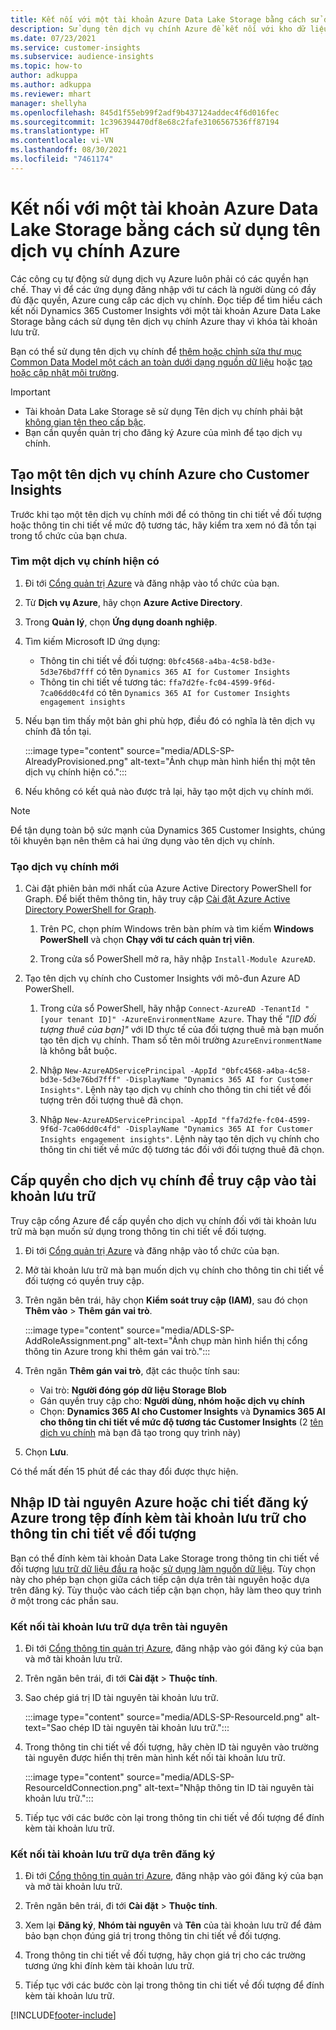 ```yaml
---
title: Kết nối với một tài khoản Azure Data Lake Storage bằng cách sử dụng tên dịch vụ chính
description: Sử dụng tên dịch vụ chính Azure để kết nối với kho dữ liệu của riêng bạn.
ms.date: 07/23/2021
ms.service: customer-insights
ms.subservice: audience-insights
ms.topic: how-to
author: adkuppa
ms.author: adkuppa
ms.reviewer: mhart
manager: shellyha
ms.openlocfilehash: 845d1f55eb99f2adf9b437124addec4f6d016fec
ms.sourcegitcommit: 1c396394470df8e68c2fafe3106567536ff87194
ms.translationtype: HT
ms.contentlocale: vi-VN
ms.lasthandoff: 08/30/2021
ms.locfileid: "7461174"
---
```

# <a name="connect-to-an-azure-data-lake-storage-account-by-using-an-azure-service-principal"></a>Kết nối với một tài khoản Azure Data Lake Storage bằng cách sử dụng tên dịch vụ chính Azure
<!--note from editor: The Cloud Style Guide would have us just use "Azure Data Lake Storage" to mean the current version, unless the old version (Gen1) is mentioned. I've followed this guidance, even though it seems that our docs and Azure docs are all over the map on this.-->
Các công cụ tự động sử dụng dịch vụ Azure luôn phải có các quyền hạn chế. Thay vì để các ứng dụng đăng nhập với tư cách là người dùng có đầy đủ đặc quyền, Azure cung cấp các dịch vụ chính. Đọc tiếp để tìm hiểu cách kết nối Dynamics 365 Customer Insights với một tài khoản Azure Data Lake Storage bằng cách sử dụng tên dịch vụ chính Azure thay vì khóa tài khoản lưu trữ. 

Bạn có thể sử dụng tên dịch vụ chính để [thêm hoặc chỉnh sửa thư mục Common Data Model một cách an toàn dưới dạng nguồn dữ liệu](connect-common-data-model.md) hoặc [tạo hoặc cập nhật môi trường](get-started-paid.md).<!--note from editor: Suggested. Or it could be ", or create a new environment or update an existing one". I think "new" is implied with "create". The comma is necessary.-->

> [!IMPORTANT]
> - Tài khoản Data Lake Storage sẽ sử dụng<!--note from editor: Suggested. Or perhaps it could be "The Data Lake Storage account to which you want to give access to the service principal..."--> Tên dịch vụ chính phải bật [không gian tên theo cấp bậc](/azure/storage/blobs/data-lake-storage-namespace).
> - Bạn cần quyền quản trị cho đăng ký Azure của mình để tạo dịch vụ chính.

## <a name="create-an-azure-service-principal-for-customer-insights"></a>Tạo một tên dịch vụ chính Azure cho Customer Insights

Trước khi tạo một tên dịch vụ chính mới để có thông tin chi tiết về đối tượng hoặc thông tin chi tiết về mức độ tương tác, hãy kiểm tra xem nó đã tồn tại trong tổ chức của bạn chưa.

### <a name="look-for-an-existing-service-principal"></a>Tìm một dịch vụ chính hiện có

1. Đi tới [Cổng quản trị Azure](https://portal.azure.com) và đăng nhập vào tổ chức của bạn.

2. Từ **Dịch vụ Azure**, hãy chọn **Azure Active Directory**.

3. Trong **Quản lý**, chọn **Ứng dụng doanh nghiệp**.

4. Tìm kiếm Microsoft<!--note from editor: Via Microsoft Writing Style Guide.--> ID ứng dụng:
   - Thông tin chi tiết về đối tượng: `0bfc4568-a4ba-4c58-bd3e-5d3e76bd7fff` có tên `Dynamics 365 AI for Customer Insights`
   - Thông tin chi tiết về tương tác: `ffa7d2fe-fc04-4599-9f6d-7ca06dd0c4fd` có tên `Dynamics 365 AI for Customer Insights engagement insights`

5. Nếu bạn tìm thấy một bản ghi phù hợp, điều đó có nghĩa là tên dịch vụ chính đã tồn tại. 
   
   :::image type="content" source="media/ADLS-SP-AlreadyProvisioned.png" alt-text="Ảnh chụp màn hình hiển thị một tên dịch vụ chính hiện có.":::
   
6. Nếu không có kết quả nào được trả lại, hãy tạo một dịch vụ chính mới.

>[!NOTE]
>Để tận dụng toàn bộ sức mạnh của Dynamics 365 Customer Insights, chúng tôi khuyên bạn nên thêm cả hai ứng dụng vào tên dịch vụ chính.<!--note from editor: Using the note format is suggested, just so this doesn't get lost by being tucked up in the step.-->

### <a name="create-a-new-service-principal"></a>Tạo dịch vụ chính mới
<!--note from editor: Some general formatting notes: The MWSG wants bold for text the user enters (in addition to UI strings and the settings users select), but there's plenty of precedent for using code format for entering text in PowerShell so I didn't change that. Note that italic should be used for placeholders, but not much else.-->
1. Cài đặt phiên bản mới nhất của Azure Active Directory PowerShell for Graph. Để biết thêm thông tin, hãy truy cập [Cài đặt Azure Active Directory PowerShell for Graph](/powershell/azure/active-directory/install-adv2).

   1. Trên PC, chọn phím Windows trên bàn phím và tìm kiếm **Windows PowerShell** và chọn **Chạy với tư cách quản trị viên**.<!--note from editor: Or should this be something like "search for **Windows PowerShell** and, if asked, select **Run as administrator**."?-->
   
   1. Trong cửa sổ PowerShell mở ra, hãy nhập `Install-Module AzureAD`.

2. Tạo tên dịch vụ chính cho Customer Insights với mô-đun Azure AD PowerShell.

   1. Trong cửa sổ PowerShell, hãy nhập `Connect-AzureAD -TenantId "[your tenant ID]" -AzureEnvironmentName Azure`. Thay thế *"[ID đối tượng thuê của bạn]"*<!--note from editor: Edit okay? Or should the quotation marks stay in the command line, in which case it would be "Replace *[your tenant ID]* --> với ID thực tế của đối tượng thuê mà bạn muốn tạo tên dịch vụ chính. Tham số tên môi trường `AzureEnvironmentName` là không bắt buộc.
  
   1. Nhập `New-AzureADServicePrincipal -AppId "0bfc4568-a4ba-4c58-bd3e-5d3e76bd7fff" -DisplayName "Dynamics 365 AI for Customer Insights"`. Lệnh này tạo dịch vụ chính cho thông tin chi tiết về đối tượng trên đối tượng thuê đã chọn. 

   1. Nhập `New-AzureADServicePrincipal -AppId "ffa7d2fe-fc04-4599-9f6d-7ca06dd0c4fd" -DisplayName "Dynamics 365 AI for Customer Insights engagement insights"`. Lệnh này tạo tên dịch vụ chính cho thông tin chi tiết về mức độ tương tác<!--note from editor: Edit okay?--> đối với đối tượng thuê đã chọn.

## <a name="grant-permissions-to-the-service-principal-to-access-the-storage-account"></a>Cấp quyền cho dịch vụ chính để truy cập vào tài khoản lưu trữ

Truy cập cổng Azure để cấp quyền cho dịch vụ chính đối với tài khoản lưu trữ mà bạn muốn sử dụng trong thông tin chi tiết về đối tượng.

1. Đi tới [Cổng quản trị Azure](https://portal.azure.com) và đăng nhập vào tổ chức của bạn.

1. Mở tài khoản lưu trữ mà bạn muốn dịch vụ chính cho thông tin chi tiết về đối tượng có quyền truy cập.

1. Trên ngăn bên trái, hãy chọn **Kiểm soát truy cập (IAM)**, sau đó chọn **Thêm vào** > **Thêm gán vai trò**.

   :::image type="content" source="media/ADLS-SP-AddRoleAssignment.png" alt-text="Ảnh chụp màn hình hiển thị cổng thông tin Azure trong khi thêm gán vai trò.":::

1. Trên ngăn **Thêm gán vai trò**, đặt các thuộc tính sau:
   - Vai trò: **Người đóng góp dữ liệu Storage Blob**
   - Gán quyền truy cập cho: **Người dùng, nhóm hoặc dịch vụ chính**
   - Chọn: **Dynamics 365 AI cho Customer Insights** và **Dynamics 365 AI cho thông tin chi tiết về mức độ tương tác Customer Insights** (2 [tên dịch vụ chính](#create-a-new-service-principal) mà bạn đã tạo trong quy trình này)

1.  Chọn **Lưu**.

Có thể mất đến 15 phút để các thay đổi được thực hiện.

## <a name="enter-the-azure-resource-id-or-the-azure-subscription-details-in-the-storage-account-attachment-to-audience-insights"></a>Nhập ID tài nguyên Azure hoặc chi tiết đăng ký Azure trong tệp đính kèm tài khoản lưu trữ cho thông tin chi tiết về đối tượng

Bạn có thể<!--note from editor: Edit suggested only if this section is optional.--> đính kèm tài khoản Data Lake Storage trong thông tin chi tiết về đối tượng [lưu trữ dữ liệu đầu ra](manage-environments.md) hoặc [sử dụng làm nguồn dữ liệu](connect-common-data-service-lake.md). Tùy chọn này cho phép bạn chọn giữa cách tiếp cận dựa trên tài nguyên hoặc dựa trên đăng ký. Tùy thuộc vào cách tiếp cận bạn chọn, hãy làm theo quy trình ở một trong các phần sau.<!--note from editor: Suggested.-->

### <a name="resource-based-storage-account-connection"></a>Kết nối tài khoản lưu trữ dựa trên tài nguyên

1. Đi tới [Cổng thông tin quản trị Azure](https://portal.azure.com), đăng nhập vào gói đăng ký của bạn và mở tài khoản lưu trữ.

1. Trên ngăn bên trái, đi tới **Cài đặt** > **Thuộc tính**.

1. Sao chép giá trị ID tài nguyên tài khoản lưu trữ.

   :::image type="content" source="media/ADLS-SP-ResourceId.png" alt-text="Sao chép ID tài nguyên tài khoản lưu trữ.":::

1. Trong thông tin chi tiết về đối tượng, hãy chèn ID tài nguyên vào trường tài nguyên được hiển thị trên màn hình kết nối tài khoản lưu trữ.

   :::image type="content" source="media/ADLS-SP-ResourceIdConnection.png" alt-text="Nhập thông tin ID tài nguyên tài khoản lưu trữ.":::   

1. Tiếp tục với các bước còn lại trong thông tin chi tiết về đối tượng để đính kèm tài khoản lưu trữ.

### <a name="subscription-based-storage-account-connection"></a>Kết nối tài khoản lưu trữ dựa trên đăng ký

1. Đi tới [Cổng thông tin quản trị Azure](https://portal.azure.com), đăng nhập vào gói đăng ký của bạn và mở tài khoản lưu trữ.

1. Trên ngăn bên trái, đi tới **Cài đặt** > **Thuộc tính**.

1. Xem lại **Đăng ký**, **Nhóm tài nguyên** và **Tên** của tài khoản lưu trữ để đảm bảo bạn chọn đúng giá trị trong thông tin chi tiết về đối tượng.

1. Trong thông tin chi tiết về đối tượng, hãy chọn giá trị cho các trường tương ứng khi đính kèm tài khoản lưu trữ.

1. Tiếp tục với các bước còn lại trong thông tin chi tiết về đối tượng để đính kèm tài khoản lưu trữ.


[!INCLUDE[footer-include](../includes/footer-banner.md)]